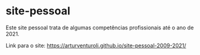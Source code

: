 # site-pessoal

Este site pessoal trata de algumas competências profissionais até o ano de 2021.
 
Link para o site: https://arturventuroli.github.io/site-pessoal-2009-2021/